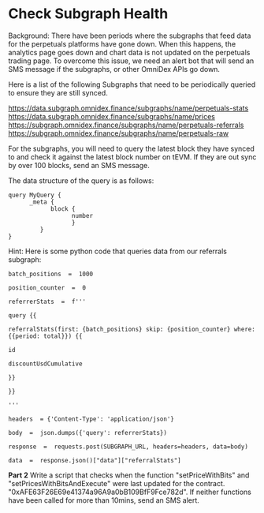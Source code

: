 # Check Subgraph Health

Background: There have been periods where the subgraphs that feed data for the perpetuals platforms have gone down. When this happens, the analytics page goes down and chart data is not updated on the perpetuals trading page. To overcome this issue, we need an alert bot that will send an SMS message if the subgraphs, or other OmniDex APIs go down.


Here is a list of the following Subgraphs that need to be periodically queried to ensure they are still synced.


https://data.subgraph.omnidex.finance/subgraphs/name/perpetuals-stats
https://data.subgraph.omnidex.finance/subgraphs/name/prices
https://subgraph.omnidex.finance/subgraphs/name/perpetuals-referrals
https://subgraph.omnidex.finance/subgraphs/name/perpetuals-raw


For the subgraphs, you will need to query the latest block they have synced to and check it against the latest block number on tEVM. If they are out sync by over 100 blocks, send an SMS message.

 The data structure of the query is as follows:

    query MyQuery {
    	  _meta {
    		    block {
    			      number
    			      }
    		 }
    }




Hint: Here is some python code that queries data from our referrals subgraph:

    batch_positions  =  1000
    
    position_counter  =  0
    
    referrerStats  =  f'''
    
    query {{
    
    referralStats(first: {batch_positions} skip: {position_counter} where: {{period: total}}) {{
    
    id
    
    discountUsdCumulative
    
    }}
    
    }}
    
    '''
    
    headers  = {'Content-Type': 'application/json'}
    
    body  =  json.dumps({'query': referrerStats})
    
    response  =  requests.post(SUBGRAPH_URL, headers=headers, data=body)
    
    data  =  response.json()["data"]["referralStats"]
    

**Part 2**
Write a script that checks when the function "setPriceWithBits" and 
"setPricesWithBitsAndExecute"  were last updated for the contract. "0xAFE63F26E69e41374a96A9a0bB109BfF9Fce782d".
If neither functions have been called for more than 10mins, send an SMS alert. 



